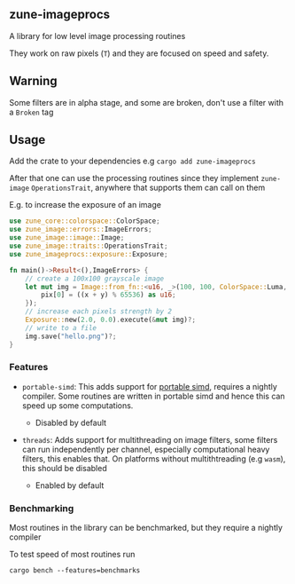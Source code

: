 ## zune-imageprocs
A library for low level image processing routines

They work on raw pixels (`T`) and they are focused on speed and safety.

## Warning
Some filters are in alpha stage, and some are broken, 
don't use a filter with a `Broken` tag


## Usage
Add the crate to your dependencies e.g `cargo add zune-imageprocs`

After that one can use the processing routines since they implement `zune-image` `OperationsTrait`, anywhere that supports them
can call on them

E.g. to increase the exposure of an image

```rust
use zune_core::colorspace::ColorSpace;
use zune_image::errors::ImageErrors;
use zune_image::image::Image;
use zune_image::traits::OperationsTrait;
use zune_imageprocs::exposure::Exposure;

fn main()->Result<(),ImageErrors> {
    // create a 100x100 grayscale image
    let mut img = Image::from_fn::<u16, _>(100, 100, ColorSpace::Luma, |x, y, pix| {
        pix[0] = ((x + y) % 65536) as u16;
    });
    // increase each pixels strength by 2
    Exposure::new(2.0, 0.0).execute(&mut img)?;
    // write to a file
    img.save("hello.png")?;
}
```

### Features

- `portable-simd`: This adds support for [portable simd](https://github.com/rust-lang/portable-simd), requires a nightly compiler.
Some routines are written in portable simd and hence this can speed up some computations.
  - Disabled by default

- `threads`: Adds support for multithreading on image filters, some filters can run independently per channel, 
especially computational heavy filters, this enables that. On platforms without multithtreading (e.g `wasm`), this should
be disabled
  - Enabled by default

### Benchmarking 

Most routines in the library can be benchmarked, 
but they require a nightly compiler


To test speed of most routines run

```shell
cargo bench --features=benchmarks
```
